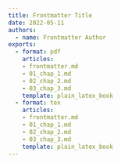 ```yaml
---
title: Frontmatter Title
date: 2022-05-11
authors:
  - name: Frontmatter Author
exports:
  - format: pdf
    articles:
    - frontmatter.md
    - 01_chap_1.md
    - 02_chap_2.md
    - 03_chap_3.md
    template: plain_latex_book
  - format: tex
    articles:
    - frontmatter.md
    - 01_chap_1.md
    - 02_chap_2.md
    - 03_chap_3.md
    template: plain_latex_book
---
```


